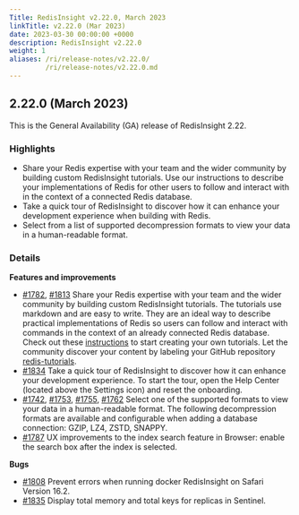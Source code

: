 ```yaml
---
Title: RedisInsight v2.22.0, March 2023
linkTitle: v2.22.0 (Mar 2023)
date: 2023-03-30 00:00:00 +0000
description: RedisInsight v2.22.0
weight: 1
aliases: /ri/release-notes/v2.22.0/
         /ri/release-notes/v2.22.0.md
---
```

## 2.22.0 (March 2023)
This is the General Availability (GA) release of RedisInsight 2.22.

### Highlights
- Share your Redis expertise with your team and the wider community by building custom RedisInsight tutorials. Use our instructions to describe your implementations of Redis for other users to follow and interact with in the context of a connected Redis database.
- Take a quick tour of RedisInsight to discover how it can enhance your development experience when building with Redis. 
- Select from a list of supported decompression formats to view your data in a human-readable format.


### Details
**Features and improvements**
- [#1782](https://github.com/RedisInsight/RedisInsight/pull/1782), [#1813](https://github.com/RedisInsight/RedisInsight/pull/1813) Share your Redis expertise with your team and the wider community by building custom RedisInsight tutorials. The tutorials use markdown and are easy to write. They are an ideal way to describe practical implementations of Redis so users can follow and interact with commands in the context of an already connected Redis database. Check out these [instructions](https://github.com/RedisInsight/Tutorials) to start creating your own tutorials. Let the community discover your content by labeling your GitHub repository [redis-tutorials](https://github.com/topics/redis-tutorials).
- [#1834](https://github.com/RedisInsight/RedisInsight/pull/1834) Take a quick tour of RedisInsight to discover how it can enhance your development experience. To start the tour, open the Help Center (located above the Settings icon) and reset the onboarding.
- [#1742](https://github.com/RedisInsight/RedisInsight/pull/1742), [#1753](https://github.com/RedisInsight/RedisInsight/pull/1753), [#1755](https://github.com/RedisInsight/RedisInsight/pull/1755), [#1762](https://github.com/RedisInsight/RedisInsight/pull/1762) Select one of the supported formats to view your data in a human-readable format. The following decompression formats are available and configurable when adding a database connection: GZIP, LZ4, ZSTD, SNAPPY.
- [#1787](https://github.com/RedisInsight/RedisInsight/pull/1787) UX improvements to the index search feature in Browser: enable the search box after the index is selected.

**Bugs**
- [#1808](https://github.com/RedisInsight/RedisInsight/pull/1808) Prevent errors when running docker RedisInsight on Safari Version 16.2.
- [#1835](https://github.com/RedisInsight/RedisInsight/pull/1835) Display total memory and total keys for replicas in Sentinel.
